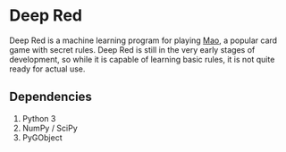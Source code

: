 Deep Red
========

Deep Red is a machine learning program for playing
[Mao](https://en.wikipedia.org/wiki/Mao_%28card_game%29),
a popular card game with secret rules. Deep Red is still in the very early
stages of development, so while it is capable of learning basic rules,
it is not quite ready for actual use.

Dependencies
------------

1. Python 3
2. NumPy / SciPy
3. PyGObject
